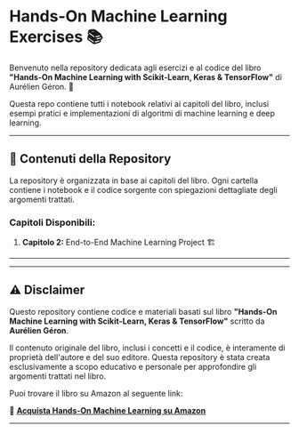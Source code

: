 # Hands-On Machine Learning Exercises 📚

Benvenuto nella repository dedicata agli esercizi e al codice del libro **"Hands-On Machine Learning with Scikit-Learn, Keras & TensorFlow"** di Aurélien Géron. 🚀

Questa repo contiene tutti i notebook relativi ai capitoli del libro, inclusi esempi pratici e implementazioni di algoritmi di machine learning e deep learning.

---

## 📖 Contenuti della Repository

La repository è organizzata in base ai capitoli del libro. Ogni cartella contiene i notebook e il codice sorgente con spiegazioni dettagliate degli argomenti trattati.

### Capitoli Disponibili:

1. **Capitolo 2:** End-to-End Machine Learning Project 🏗️

---

---

## ⚠️ Disclaimer

Questo repository contiene codice e materiali basati sul libro **"Hands-On Machine Learning with Scikit-Learn, Keras & TensorFlow"** scritto da **Aurélien Géron**. 

Il contenuto originale del libro, inclusi i concetti e il codice, è interamente di proprietà dell'autore e del suo editore. Questa repository è stata creata esclusivamente a scopo educativo e personale per approfondire gli argomenti trattati nel libro.

Puoi trovare il libro su Amazon al seguente link:

📘 **[Acquista Hands-On Machine Learning su Amazon](https://www.amazon.com/Hands-Machine-Learning-Scikit-Learn-TensorFlow/dp/1098125975/)**

---
